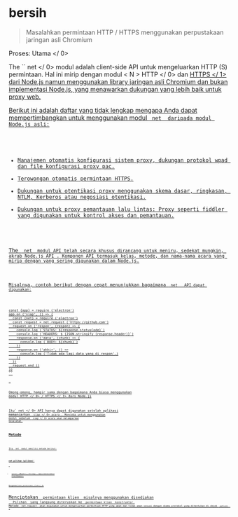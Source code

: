 # bersih

> Masalahkan permintaan HTTP / HTTPS menggunakan perpustakaan jaringan asli Chromium

Proses:  Utama </ 0></p> 

The `` net </ 0> modul adalah client-side API untuk mengeluarkan HTTP (S) permintaan. Hal ini mirip dengan modul < N > HTTP </ 0> dan
 <a href="https://nodejs.org/api/https.html"> HTTPS </ 1> dari Node.js namun menggunakan library jaringan asli Chromium dan bukan implementasi Node.js, yang menawarkan dukungan yang lebih baik untuk proxy web.</p>

<p>Berikut ini adalah daftar yang tidak lengkap mengapa Anda dapat mempertimbangkan untuk menggunakan 
modul <code> net </ 0> daripada modul Node.js asli:</p>

<ul>
<li>Manajemen otomatis konfigurasi sistem proxy, dukungan protokol wpad dan file konfigurasi proxy pac.</li>
<li>Terowongan otomatis permintaan HTTPS.</li>
<li>Dukungan untuk otentikasi proxy menggunakan skema dasar, ringkasan, NTLM, Kerberos atau negosiasi otentikasi.</li>
<li>Dukungan untuk proxy pemantauan lalu lintas: Proxy seperti fiddler yang digunakan untuk kontrol akses dan pemantauan.</li>
</ul>

<p>The <code> net </ 0> modul API telah secara khusus dirancang untuk meniru, sedekat mungkin, akrab Node.js API . Komponen API termasuk kelas, metode, dan nama-nama acara yang mirip dengan yang sering digunakan dalam Node.js.</p>

<p>Misalnya, contoh berikut dengan cepat menunjukkan bagaimana <code> net </ 0>  API dapat digunakan:</p>

<pre><code class="javascript">const {app} = require ('electron')
app.on ('siap', () => {
  const {net} = require ('electron')
  const request = net.request ('https://github.com')
  request.on ('respon', (respon) => {
    console.log (`STATUS: ${response.statusCode}`)
    console.log (`HEADERS: $ {JSON.stringify (response.header)}`)
    response.on ('data', (chunk) => {
      console.log (`BODY: ${chunk}`)
    })
    response.on ('akhir', () =>
      console.log ('Tidak ada lagi data yang di respon'.)
    })
  })
  request.end ()
})
``</pre> 

Omong-omong, hampir sama dengan bagaimana Anda biasa menggunakan modul  HTTP </ 0> /  HTTPS </ 1> dari Node.js</p> 

Itu` net </ 0>  API hanya dapat digunakan setelah aplikasi memancarkan <code> siap </ 0>  acara . Mencoba untuk menggunakan modul sebelum <code> siap </ 0>  acara akan melemparkan kesalahan.</p>

<h2>Metode</h2>

<p>Itu <code> net </ 0> modul memiliki metode berikut:</p>

<h3><code>net.pilihan (pilihan)`</h3> 

* `options` (Object | String) - Opsi konstruktor `ClientRequest`.

Mengembalikan  permintaan clien</ 0></p>

<p>Menciptakan <a href="./client-request.md"><code> permintaan klien </ 0> misalnya menggunakan disediakan
 <code> Pilihan </ 1> yang langsung diteruskan ke <code> permintaan klien </ 1> konstruktor.
Metode <code> net.request </ 0> akan digunakan untuk mengeluarkan permintaan HTTP yang aman dan tidak aman sesuai dengan skema protokol yang ditentukan di objek <code> options </ 0> .</p>